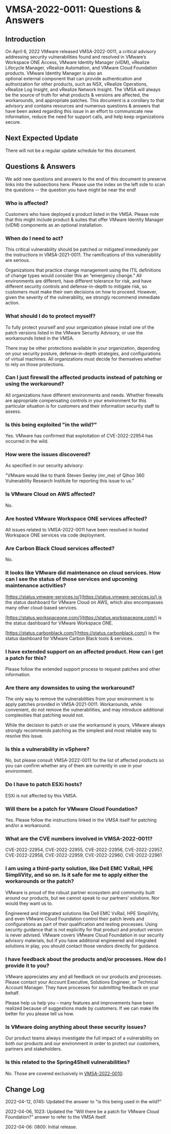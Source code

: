# VMSA-2022-0011: Questions & Answers
Introduction
------------

On April 6, 2022 VMware released VMSA-2022-0011, a critical advisory addressing security vulnerabilities found and resolved in VMware’s Workspace ONE Access, VMware Identity Manager (vIDM), vRealize Lifecycle Manager, vRealize Automation, and VMware Cloud Foundation products. VMware Identity Manager is also an optional external component that can provide authentication and authorization for other products, such as NSX, vRealize Operations, vRealize Log Insight, and vRealize Network Insight. The VMSA will always be the source of truth for what products & versions are affected, the workarounds, and appropriate patches. This document is a corollary to that advisory and contains resources and numerous questions & answers that have been asked regarding this issue in an effort to communicate new information, reduce the need for support calls, and help keep organizations secure.

Next Expected Update
--------------------

There will not be a regular update schedule for this document.

Questions & Answers
-------------------

We add new questions and answers to the end of this document to preserve links into the subsections here. Please use the index on the left side to scan the questions -- the question you have might be near the end!

### Who is affected?

Customers who have deployed a product listed in the VMSA. Please note that this might include product & suites that offer VMware Identity Manager (vIDM) components as an optional installation.

### When do I need to act?

This critical vulnerability should be patched or mitigated immediately per the instructions in VMSA-2021-0011. The ramifications of this vulnerability are serious.

Organizations that practice change management using the ITIL definitions of change types would consider this an “emergency change.” All environments are different, have different tolerance for risk, and have different security controls and defense-in-depth to mitigate risk, so customers must make their own decisions on how to proceed. However, given the severity of the vulnerability, we strongly recommend immediate action. 

### What should I do to protect myself?

To fully protect yourself and your organization please install one of the patch versions listed in the VMware Security Advisory, or use the workarounds listed in the VMSA.

There may be other protections available in your organization, depending on your security posture, defense-in-depth strategies, and configurations of virtual machines. All organizations must decide for themselves whether to rely on those protections.

### Can I just firewall the affected products instead of patching or using the workaround?

All organizations have different environments and needs. Whether firewalls are appropriate compensating controls in your environment for this particular situation is for customers and their information security staff to assess.

### Is this being exploited "in the wild?"

Yes. VMware has confirmed that exploitation of CVE-2022-22954 has occurred in the wild.

### How were the issues discovered?

As specified in our security advisory: 

"VMware would like to thank Steven Seeley (mr\_me) of Qihoo 360 Vulnerability Research Institute for reporting this issue to us."

### Is VMware Cloud on AWS affected?

No.

### Are hosted VMware Workspace ONE services affected?

All issues related to VMSA-2022-0011 have been resolved in hosted Workspace ONE services via code deployment.

### Are Carbon Black Cloud services affected?

No.

### It looks like VMware did maintenance on cloud services. How can I see the status of those services and upcoming maintenance activities?

[https://status.vmware-services.io/](https://status.vmware-services.io/) is the status dashboard for VMware Cloud on AWS, which also encompasses many other cloud-based services.

[https://status.workspaceone.com/](https://status.workspaceone.com/) is the status dashboard for VMware Workspace ONE.

[https://status.carbonblack.com/](https://status.carbonblack.com/) is the status dashboard for VMware Carbon Black tools & services.

### I have extended support on an affected product. How can I get a patch for this?

Please follow the extended support process to request patches and other information.

### Are there any downsides to using the workaround?

The only way to remove the vulnerabilities from your environment is to apply patches provided in VMSA-2021-0011. Workarounds, while convenient, do not remove the vulnerabilities, and may introduce additional complexities that patching would not.

While the decision to patch or use the workaround is yours, VMware always strongly recommends patching as the simplest and most reliable way to resolve this issue.

### Is this a vulnerability in vSphere?

No, but please consult VMSA-2022-0011 for the list of affected products so you can confirm whether any of them are currently in use in your environment.

### Do I have to patch ESXi hosts?

ESXi is not affected by this VMSA.

### Will there be a patch for VMware Cloud Foundation?

Yes. Please follow the instructions linked in the VMSA itself for patching and/or a workaround.

### What are the CVE numbers involved in VMSA-2022-0011?

CVE-2022-22954, CVE-2022-22955, CVE-2022-22956, CVE-2022-22957, CVE-2022-22958, CVE-2022-22959, CVE-2022-22960, CVE-2022-22961

### I am using a third-party solution, like Dell EMC VxRail, HPE SimpliVity, and so on. Is it safe for me to apply either the workarounds or the patch?

VMware is proud of the robust partner ecosystem and community built around our products, but we cannot speak to our partners’ solutions. Nor would they want us to.

Engineered and integrated solutions like Dell EMC VxRail, HPE SimpliVity, and even VMware Cloud Foundation control their patch levels and configurations as part of their qualification and testing processes. Using security guidance that is not explicitly for that product and product version is never advised. VMware covers VMware Cloud Foundation in our security advisory materials, but if you have additional engineered and integrated solutions in play, you should contact those vendors directly for guidance.

### I have feedback about the products and/or processes. How do I provide it to you?

VMware appreciates any and all feedback on our products and processes. Please contact your Account Executive, Solutions Engineer, or Technical Account Manager. They have processes for submitting feedback on your behalf.

Please help us help you – many features and improvements have been realized because of suggestions made by customers. If we can make life better for you please tell us how.

### Is VMware doing anything about these security issues?

Our product teams always investigate the full impact of a vulnerability on both our products and our environment in order to protect our customers, partners and stakeholders.

### Is this related to the Spring4Shell vulnerabilities?

No. Those are covered exclusively in [VMSA-2022-0010](https://www.vmware.com/security/advisories/VMSA-2022-0010.html).

Change Log
----------

2022-04-12, 0745: Updated the answer to "is this being used in the wild?"

2022-04-06, 1023: Updated the "Will there be a patch for VMware Cloud Foundation?" answer to refer to the VMSA itself.

2022-04-06: 0800: Initial release.